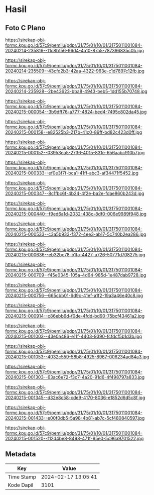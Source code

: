 # Hasil

## Foto C Plano

https://sirekap-obj-formc.kpu.go.id/57c9/pemilu/pdpr/31/75/01/10/01/3175011001084-20240214-235816--11c8b156-96d4-4a10-87a5-787396835c0b.jpg

https://sirekap-obj-formc.kpu.go.id/57c9/pemilu/pdpr/31/75/01/10/01/3175011001084-20240214-235509--43cfd2b3-42aa-4322-963e-c1d7897c12fb.jpg

https://sirekap-obj-formc.kpu.go.id/57c9/pemilu/pdpr/31/75/01/10/01/3175011001084-20240214-235928--2be43623-bba8-4943-beb5-1dd155b70748.jpg

https://sirekap-obj-formc.kpu.go.id/57c9/pemilu/pdpr/31/75/01/10/01/3175011001084-20240215-000054--3b9dff76-a777-4824-bed4-7495c802da45.jpg

https://sirekap-obj-formc.kpu.go.id/57c9/pemilu/pdpr/31/75/01/10/01/3175011001084-20240215-000158--e82525b3-217b-41c0-89ff-bd82c423d0ff.jpg

https://sirekap-obj-formc.kpu.go.id/57c9/pemilu/pdpr/31/75/01/10/01/3175011001084-20240215-000152--03953ea5-2736-4015-831e-656aabc910b7.jpg

https://sirekap-obj-formc.kpu.go.id/57c9/pemilu/pdpr/31/75/01/10/01/3175011001084-20240215-000333--ef0e3f7f-bca1-41ff-abc3-af34471f5452.jpg

https://sirekap-obj-formc.kpu.go.id/57c9/pemilu/pdpr/31/75/01/10/01/3175011001084-20240215-000347--8c1fbc6f-4b24-4f2e-ba2e-fdae860b243d.jpg

https://sirekap-obj-formc.kpu.go.id/57c9/pemilu/pdpr/31/75/01/10/01/3175011001084-20240215-000440--f9ed6a1d-2032-438c-8df0-006e9989f948.jpg

https://sirekap-obj-formc.kpu.go.id/57c9/pemilu/pdpr/31/75/01/10/01/3175011001084-20240215-000533--c3a5b933-f372-4ee3-ab17-5c740b2ea286.jpg

https://sirekap-obj-formc.kpu.go.id/57c9/pemilu/pdpr/31/75/01/10/01/3175011001084-20240215-000636--eb32bc78-b1fa-4427-a726-50771d708275.jpg

https://sirekap-obj-formc.kpu.go.id/57c9/pemilu/pdpr/31/75/01/10/01/3175011001084-20240215-000709--f45e0345-105a-4d64-985d-1e487dab9728.jpg

https://sirekap-obj-formc.kpu.go.id/57c9/pemilu/pdpr/31/75/01/10/01/3175011001084-20240215-000756--665cbb01-6d9c-41ef-a1f2-19a3a46e40c8.jpg

https://sirekap-obj-formc.kpu.go.id/57c9/pemilu/pdpr/31/75/01/10/01/3175011001084-20240215-000914--c86ebb6d-f0de-4fdd-bd90-75bcf43461a2.jpg

https://sirekap-obj-formc.kpu.go.id/57c9/pemilu/pdpr/31/75/01/10/01/3175011001084-20240215-001003--43e0a486-e11f-4403-9390-fcfdcf5b1d3b.jpg

https://sirekap-obj-formc.kpu.go.id/57c9/pemilu/pdpr/31/75/01/10/01/3175011001084-20240215-001053--4032c559-58b8-4925-8967-006234ad84a3.jpg

https://sirekap-obj-formc.kpu.go.id/57c9/pemilu/pdpr/31/75/01/10/01/3175011001084-20240215-001303--63ac6e72-f3c7-4a20-91d6-4f498797a833.jpg

https://sirekap-obj-formc.kpu.go.id/57c9/pemilu/pdpr/31/75/01/10/01/3175011001084-20240215-001345--d32e8c58-cde9-4170-8036-e1852d6d5c8f.jpg

https://sirekap-obj-formc.kpu.go.id/57c9/pemilu/pdpr/31/75/01/10/01/3175011001084-20240215-001433--e00f0db5-5a98-4b81-ab7c-5cf480840597.jpg

https://sirekap-obj-formc.kpu.go.id/57c9/pemilu/pdpr/31/75/01/10/01/3175011001084-20240215-001520--f12d4be8-8498-471f-95e0-5c96a9701522.jpg


## Metadata

| Key        | Value               |
| ---------- | ------------------- |
| Time Stamp | 2024-02-17 13:05:41 |
| Kode Dapil | 3101                |



